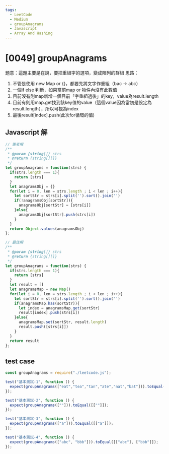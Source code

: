 ```yaml
---
tags:
  - LeetCode
  - Medium
  - groupAnagrams
  - Javascript
  - Array And Hashing
---
```


# [0049] groupAnagrams
題意：這題主要是在說，要把重組字的選項，變成陣列的群組
思路：
  1. 不管是使用 new Map or {}，都要先將文字作重組（bac -> abc）
  2. 一個if else 判斷，如果當前map or 物件內沒有此數值
  3. 目前沒有則map新增一個目前「字重組過後」的key，value為result.length
  4. 目前有則用map.get找到該key值的value（這個value因為當初是設定為result.length），所以可視為index
  5. 最後result[index].push(此次for循環的值)
## Javascript 解
```js
// 筆者解
/**
 * @param {string[]} strs
 * @return {string[][]}
 */
let groupAnagrams = function(strs) {
  if(strs.length === 1){
    return [strs]
  }
  let anagramsObj = {}
  for(let i = 0, len = strs.length ; i < len ; i++){
    let sortStr = strs[i].split('').sort().join('')
    if(!anagramsObj[sortStr]){
      anagramsObj[sortStr] = [strs[i]]
    }else{
      anagramsObj[sortStr].push(strs[i])
    }
  }
  return Object.values(anagramsObj)
};
```

```js
// 最佳解
/**
 * @param {string[]} strs
 * @return {string[][]}
 */
let groupAnagrams = function(strs) {
  if(strs.length === 1){
    return [strs]
  }
  let result = []
  let anagramsMap = new Map()
  for(let i = 0, len = strs.length ; i < len ; i++){
    let sortStr = strs[i].split('').sort().join('')
    if(anagramsMap.has(sortStr)){
      let index = anagramsMap.get(sortStr)
      result[index].push(strs[i])
    }else{
      anagramsMap.set(sortStr, result.length)
      result.push([strs[i]])
    }
  }
  return result
};
```


## test case
```js
const groupAnagrams = require("./leetcode.js");

test("基本測試-1", function () {
  expect(groupAnagrams(["eat","tea","tan","ate","nat","bat"])).toEqual([ 'eat', 'tea', 'ate' ], [ 'nat', 'tan' ], [ 'bat' ]);
});

test("基本測試-2", function () {
  expect(groupAnagrams([""])).toEqual([[""]]);
});

test("基本測試-3", function () {
  expect(groupAnagrams(["a"])).toEqual([["a"]]);
});

test("基本測試-4", function () {
  expect(groupAnagrams(["abc", "bbb"])).toEqual([["abc"], ["bbb"]]);
});
```

